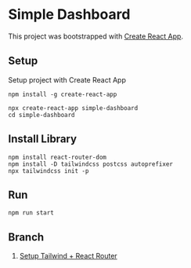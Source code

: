 # Simple Dashboard

This project was bootstrapped with [Create React App](https://github.com/facebook/create-react-app).

## Setup

Setup project with Create React App

```
npm install -g create-react-app

npx create-react-app simple-dashboard
cd simple-dashboard
```

## Install Library

```
npm install react-router-dom
npm install -D tailwindcss postcss autoprefixer
npx tailwindcss init -p
```

## Run

```
npm run start
```

## Branch

1. [Setup Tailwind + React Router](https://github.com/soAcademy/simple-dashboard/tree/release/1-setup-tailwind-router)
